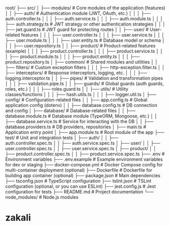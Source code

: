 root/
├── src/
│   ├── modules/                  # Core modules of the application (features)
│   │   ├── auth/                 # Authentication module (JWT, OAuth, etc.)
│   │   │   ├── auth.controller.ts
│   │   │   ├── auth.service.ts
│   │   │   ├── auth.module.ts
│   │   │   ├── auth.strategy.ts  # JWT strategy or other authentication strategies
│   │   │   ├── jwt.guard.ts      # JWT guard for protecting routes
│   │   ├── user/                 # User-related features
│   │   │   ├── user.controller.ts
│   │   │   ├── user.service.ts
│   │   │   ├── user.module.ts
│   │   │   ├── user.entity.ts    # Database model or schema
│   │   │   ├── user.repository.ts
│   │   ├── product/              # Product-related features (example)
│   │   │   ├── product.controller.ts
│   │   │   ├── product.service.ts
│   │   │   ├── product.module.ts
│   │   │   ├── product.entity.ts
│   │   │   ├── product.repository.ts
│   ├── common/                   # Shared modules and utilities
│   │   ├── filters/              # Custom exception filters
│   │   │   ├── http-exception.filter.ts
│   │   ├── interceptors/         # Response interceptors, logging, etc.
│   │   │   ├── logging.interceptor.ts
│   │   ├── pipes/                # Validation and transformation pipes
│   │   │   ├── validation.pipe.ts
│   │   ├── guards/               # Global guards (auth guards, roles, etc.)
│   │   │   ├── roles.guard.ts
│   │   ├── utils/                # Utility classes/functions
│   │   │   ├── hash.utils.ts
│   │   │   ├── logger.util.ts
│   ├── config/                   # Configuration-related files
│   │   ├── app.config.ts         # Global application config (dotenv)
│   │   ├── database.config.ts    # DB connection and config
│   ├── database/                 # Database-related files
│   │   ├── database.module.ts    # Database module (TypeORM, Mongoose, etc.)
│   │   ├── database.service.ts   # Service for interacting with the DB
│   │   ├── database.providers.ts # DB providers, repositories
│   ├── main.ts                   # Application entry point
│   ├── app.module.ts             # Root module of the app
├── test/                         # Unit and integration tests
│   ├── auth/
│   │   ├── auth.controller.spec.ts
│   │   ├── auth.service.spec.ts
│   ├── user/
│   │   ├── user.controller.spec.ts
│   │   ├── user.service.spec.ts
│   ├── product/
│   │   ├── product.controller.spec.ts
│   │   ├── product.service.spec.ts
├── .env                          # Environment variables
├── .env.example                  # Example environment variables for dev or staging
├── docker-compose.yml            # Docker Compose config for multi-container deployment (optional)
├── Dockerfile                    # Dockerfile for building app container (optional)
├── package.json                  # Main dependencies
├── tsconfig.json                 # TypeScript configuration
├── tslint.json                   # TSLint configuration (optional, or you can use ESLint)
├── jest.config.js                # Jest configuration for tests
├── README.md                     # Project documentation
└── node_modules/                 # Node.js modules
# zakali

